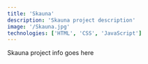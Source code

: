 ```yaml
---
title: 'Skauna'
description: 'Skauna project description'
image: '/Skauna.jpg'
technologies: ['HTML', 'CSS', 'JavaScript']
---
```


Skauna project info goes here

